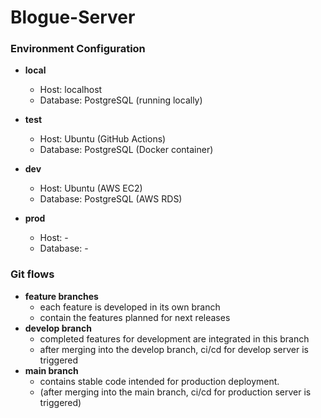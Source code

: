 # Blogue-Server
### Environment Configuration

- **local**
  - Host: localhost
  - Database: PostgreSQL (running locally)

- **test**
  - Host: Ubuntu (GitHub Actions)
  - Database: PostgreSQL (Docker container)

- **dev**
  - Host: Ubuntu (AWS EC2)
  - Database: PostgreSQL (AWS RDS)

- **prod**
  - Host: -
  - Database: -
 
### Git flows
- **feature branches**
  - each feature is developed in its own branch
  - contain the features planned for next releases
- **develop branch**
  - completed features for development are integrated in this branch
  - after merging into the develop branch, ci/cd for develop server is triggered
- **main branch**
  - contains stable code intended for production deployment.
  - (after merging into the main branch, ci/cd for production server is triggered) 
